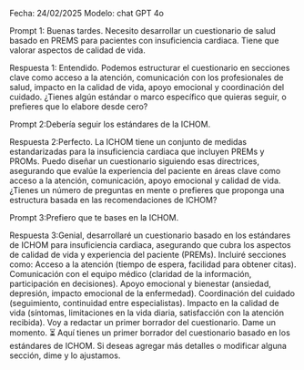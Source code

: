 Fecha: 24/02/2025 
Modelo: chat GPT 4o

Prompt 1: Buenas tardes. Necesito desarrollar un cuestionario de salud basado en PREMS para pacientes con insuficiencia cardiaca. Tiene que valorar aspectos de calidad de vida.

Respuesta 1: Entendido. Podemos estructurar el cuestionario en secciones clave como acceso a la atención, comunicación con los profesionales de salud, impacto en la calidad de vida, apoyo emocional y coordinación del cuidado. ¿Tienes algún estándar o marco específico que quieras seguir, o prefieres que lo elabore desde cero?

Prompt 2:Debería seguir los estándares de la ICHOM.

Respuesta 2:Perfecto. La ICHOM tiene un conjunto de medidas estandarizadas para la insuficiencia cardiaca que incluyen PREMs y PROMs. Puedo diseñar un cuestionario siguiendo esas directrices, asegurando que evalúe la experiencia del paciente en áreas clave como acceso a la atención, comunicación, apoyo emocional y calidad de vida. ¿Tienes un número de preguntas en mente o prefieres que proponga una estructura basada en las recomendaciones de ICHOM?

Prompt 3:Prefiero que te bases en la ICHOM.

Respuesta 3:Genial, desarrollaré un cuestionario basado en los estándares de ICHOM para insuficiencia cardiaca, asegurando que cubra los aspectos de calidad de vida y experiencia del paciente (PREMs).
Incluiré secciones como:
Acceso a la atención (tiempo de espera, facilidad para obtener citas).
Comunicación con el equipo médico (claridad de la información, participación en decisiones).
Apoyo emocional y bienestar (ansiedad, depresión, impacto emocional de la enfermedad).
Coordinación del cuidado (seguimiento, continuidad entre especialistas).
Impacto en la calidad de vida (síntomas, limitaciones en la vida diaria, satisfacción con la atención recibida).
Voy a redactar un primer borrador del cuestionario. Dame un momento. ⏳
Aquí tienes un primer borrador del cuestionario basado en los estándares de ICHOM. Si deseas agregar más detalles o modificar alguna sección, dime y lo ajustamos.
